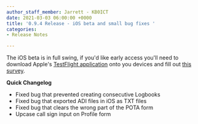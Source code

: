 ```yaml
---
author_staff_member: Jarrett - KB0ICT
date: 2021-03-03 06:00:00 +0000
title: '0.9.4 Release - iOS beta and small bug fixes '
categories:
- Release Notes

---
```

The iOS beta is in full swing, if you'd like early access you'll need to download Apple's [TestFlight application](https://apps.apple.com/us/app/testflight/id899247664) onto you devices and fill out [this survey](https://www.surveymonkey.com/r/8N3CPPL). 

**Quick Changelog**

* Fixed bug that prevented creating consecutive Logbooks
* Fixed bug that exported ADI files in iOS as TXT files
* Fixed bug that clears the wrong part of the POTA form
* Upcase call sign input on Profile form